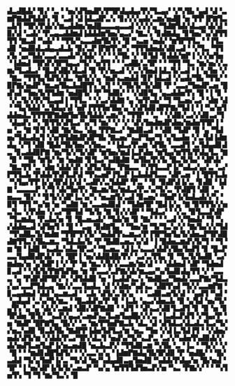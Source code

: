 ▟▃▟█▟▞▝▊▞▝▃▝▝▅▞▟▜▅▟▛▞▛▜▛▟▄▟▄▞▛▞▜▃▄▞▝▞▚▜▙▝▄▟▝▟▝▃▆▛▇▟▟▜▟▟▚▝▊▝▃▟▝▟▐▟▃▟▛▃▚▝▊▞▞▞▄▟▞▃▆▞▅▟█▝▅▝▛▛▐▛▇▜▃▃▙▜▝▜▛▞▛▟▞▞▆▃▟▟▆▞▆▟█▃▃▃▄▃▃▟▝▞▞▞▄▝▜▟▇▜▟▞▟▃▄▞▟▞▟▝▉▞▟▝▃▟▞▝▛▃▄▃▟▟▆▟▐▟▟▟▆▜▅▞▄▃▞▝▇▃▚▝▊▟▇▟▄▝▊▜▅▞▚▞▟▜▜▜▜▝▇▃▟▝▚▟▞▝▝▜▜▞▚▃▃▟▆▜▙▜▚▝█▝▚▃▅▝▅▟▞▝▆▜▛▜▜▃▝▝▐▜▃▟▊▝▅▟▉▟▃▟▄▃▟▃▙▝▉▞▃▛▐▛▇▜▚▞▚▝▜▜▜▟▅▟▞▟▊▃▟▝▝▞▜▃▝▜▜▞▙▝▄▞▜▟▞▃▃▞▃▃▟▞▚▜▟▞▝▞▝▝▞▜▙▝▞▝▊▜▟▝▊▟▟▞▆▛▐▝▞▞▅▜▅▝▐▟▅▟▝▜▛▟▚▜▛▜▄▃▞▜▞▝▅▜▜▝▝▝▃▟█▞▃▜▛▝▝▝▜▜▝▜▃▝▆▞▅▞▞▃▆▞▜▃▟▃▞▝█▃▛▟█▞▟▃▟▝▉▝▛▞▅▃▟▝▞▃▚▜▅▟▐▟▃▜▞▃▟▝▐▝▄▜▅▝▞▝▇▃▝▜▜▜▄▜▟▜▞▟▃▝▇▜▞▞▄▝▆▟▚▃▅▟▟▝▊▛▐▟▃▟▝▞▄▟▞▜▙▝▜▜▞▝▉▛▇▞▅▟▛▝▆▃▅▜▙▃▙▟█▜▚▝▄▜▝▝▞▜▙▜▞▜▞▟▉▝▛▝▃▃▞▜▅▟▛▃▅▝█▟▚▟▝▜▅▞▙▜▜▟▆▝▅▟█▜▞▝▛▝▜▟▉▞▝▝▞▟▉▜▄▝▄▃▟▟▅▜▚▝█▝▐▝▊▝▝▞▃▜▞▞▛▞▜▃▄▟▐▝▜▜▃▝▝▞▃▞▟▟▇▝▄▝▅▜▚▟▞▝▜▝▜▃▅▞▃▞▝▟▆▝▟▝▝▜▄▜▟▟▝▃▜▟▄▞▟▝▅▛▐▜▜▜▅▜▙▞▄▝▞▟▜▟▊▟▛▛▇▞▜▟▐▝▐▝▚▞▅▜▟▟▅▟▃▜▜▜▜▛▇▟▇▜▅▜▙▜▟▟▞▃▆▞▚▝▜▜▛▝▝▃▝▝▞▟▉▞▃▞▞▟▊▃▞▜▝▟▄▟▚▝▚▝▉▜▜▞▟▜▃▞▚▞▜▝▆▞▝▞▝▞▝▟▚▜▅▟▆▟▛▟▅▞▆▟▅▜▜▛▐▝▅▝▃▝▇▝▊▜▝▟▉▝▇▞▙▃▝▟▄▝▛▛▇▃▞▝▇▟▉▃▟▝▝▟▉▝▜▟▛▝▉▝▄▝▜▟▅▞▜▟▃▟▄▜▝▞▅▜▜▟▇▟▛▟▛▜▙▝▇▃▅▞▚▃▛▜▄▞▜▝▄▜▄▟▅▝▞▃▜▟▐▟▆▟▄▝▞▜▝▟▉▝█▟▞▜▙▜▅▞▚▜▅▃▝▝▐▟▃▞▛▃▆▝▟▜▙▝▃▃▟▜▝▃▜▟▄▟▊▟▃▝▊▃▟▟▉▛▇▝▆▞▜▞▞▜▞▟▛▝▆▜▅▞▆▟▐▃▛▟▅▝▆▜▄▞▆▜▜▞▛▟▄▜▃▝▇▝▉▝▝▜▙▝▆▜▞▝▆▝▅▟▇▝▊▜▃▞▚▟█▟▇▝▅▜▙▞▛▞▙▝█▃▜▞▙▞▝▟▛▟▞▝▇▃▜▜▝▃▝▟▆▝▟▟▞▟▚▝▟▜▄▜▟▃▝▛▇▃▃▝▚▜▜▃▃▛▐▞▚▟▃▞▄▞▃▝▃▞▛▜▜▃▙▝▛▟▟▞▛▟▜▃▛▟▝▜▚▃▅▛▐▜▃▛▐▃▙▟▟▜▃▃▝▟▛▃▅▝▐▝█▜▜▃▙▝▚▜▄▞▛▛▐▞▄▜▛▟▐▞▟▝▃▟▛▞▃▜▟▟▛▝▛▃▝▝▊▝▉▟▛▟▐▞▃▝▊▟▉▝▐▟▇▝▃▃▃▃▛▝▞▜▝▟▞▜▅▜▚▝▇▃▆▞▙▞▆▟▃▞▛▃▚▞▜▞▃▝▛▟█▜▝▟▉▝▃▝▅▃▃▝▉▞▝▝▊▜▞▞▟▛▐▃▚▞▚▝▅▃▆▜▞▃▟▝▉▃▅▞▝▜▅▛▐▞▙▟▃▟▞▞▚▝▉▜▝▜▜▝▚▞▆▝▅▝▚▟▇▝▆▝▃▃▅▟▉▟▝▝▜▟▆▜▛▝█▟▐▞▄▝▇▝▉▜▜▜▞▞▅▃▜▃▝▞▛▟▅▝▞▃▞▜▛▜▟▝▜▞▙▝▇▝▊▞▞▟▛▝▝▜▟▃▞▝▝▞▃▝▉▜▃▃▛▟▛▝▜▃▆▟▄▝▛▃▙▞▅▝▊▝█▃▅▃▟▞▝▜▟▞▆▝▉▝▇▞▝▝▝▃▟▝▞▜▅▟▞▝▜▝▚▞▟▟▅▃▟▝▟▜▅▜▝▝█▝▝▃▄▝▉▟▇▜▄▝▝▜▅▞▆▝▜▞▜▃▚▞▞▝▇▞▙▞▞▞▜▟▝▜▚▟█▃▜▞▆▟▆▝▜▜▛▜▚▜▞▝▅▟▟▜▚▃▆▃▞▛▐▜▛▜▅▜▄▜▞▟▅▃▛▜▛▟█▟▇▜▜▃▚▜▙▃▆▃▝▜▟▃▙▞▙▝▛▝█▟▉▃▅▃▚▞▟▝▐▝█▟▅▃▆▟▚▜▞▜▝▝▜▝▆▝▇▝▐▟█▝▚▃▟▃▚▟▃▜▛▃▞▝▜▃▅▃▝▟▐▃▚▃▃▞▟▟▚▜▙▞▙▟▜▝▊▝█▃▛▃▃▜▄▟▉▟▛▟▞▝▚▝█▛▐▝▅▞▟▟█▟█▞▛▞▝▃▞▃▜▜▄▝▊▝▜▃▜▞▙▟▉▝▃▞▆▟▅▞▅▝▄▜▟▛▐▝▞▝▛▝▆▝▆▃▚▜▞▞▃▃▆▞▆▞▟▝▝▝▟▟▅▟▝▟▛▝▜▟▅▟▊▃▟▝▝▞▙▜▞▛▇▜▟▜▅▝▆▝▛▃▃▞▃▛▇▞▟▞▆▃▄▞▚▞▙▟▊▟▄▜▜▝▞▝▃▃▃▝▄▝▛▟▛▟▛▜▛▞▚▝▟▜▟▟▉▝▅▝▐▃▟▟▚▃▚▝▆▟█▃▞▜▅▟▞▃▃▛▇▞▜▟▃▞▄▞▃▃▛▜▟▃▄▝▇▞▞▃▃▜▄▟▃▝▟▝▞▟▆▞▚▟▚▃▝▟█▜▚▟▝▜▞▞▃▃▆▛▇▝▊▃▄▟▅▟▝▟▟▝▄▃▆▃▟▝▝▃▙▝▟▜▞▃▜▞▄▝▝▝▃▟▉▃▅▜▞▟▝▝▄▟▜▝▚▟▝▝▄▟▄▟▝▃▚▞▜▞▆▃▝▝█▃▟▟▚▞▛▝▊▝▐▃▙▝▄▃▞▟▅▃▙▝▉▝▄▜▟▝▅▞▜▞▄▜▚▝▄▝▄▝▟▞▞▃▆▟▝▟▉▞▟▛▇▟▉▝▝▟▜▝▝▟▚▃▞▟▊▜▃▟▜▝▊▝▉▝▅▝▊▜▛▟▅▝▉▜▞▝▚▃▛▞▄▃▞▃▅▟▚▃▜▃▅▜▄▟█▞▞▞▃▝▐▃▟▃▛▟▜▝▞▜▄▞▛▝▅▝▇▟▛▝█▛▇▜▄▝█▞▞▝▃▝▆▞▛▜▅▛▇▃▙▝▟▃▝▟▝▟▜▟▃▞▟▃▟▃▜▃▞▜▞▞▅▃▚▟▉▝▉▃▙▜▙▝▇▟▛▛▐▟▅▜▟▜▃▞▆▝▅▃▝▜▅▝▞▟▐▃▜▟▐▜▝▝▞▟▅▞▅▟▞▟▜▞▆▝▞▟▟▞▛▃▞▜▛▞▟▃▜▝▅▟▚▞▜▞▚▃▛▃▝▃▞▞▚▟▅▜▚▟▉▟▞▞▟▞▅▟▜▃▅▜▄▛▐▞▅▃▅▟█▝▅▃▙▃▛▞▝▜▜▟▉▃▆▝▚▜▙▝▃▝▐▃▝▝▜▞▞▝▞▝█▝▝▝▆▟▊▟█▜▟▜▞▝▝▞▃▃▚▞▄▝▐▟▆▛▇▟▄▜▙▜▛▟▉▝▛▝▅▟█▞▝▝█▞▃▟▟▝▜▞▄▜▅▛▐▞▃▝▜▞▟▝▆▞▚▟▄▟▊▃▄▜▅▟█▝▚▟▟▞▛▟▄▞▅▝█▞▅▟▝▜▛▝▐▝▅▞▟▛▐▞▙▜▞▃▅▃▛▝▚▞▄▝▆▜▜▜▟▜▅▃▛▞▅▝▚▃▝▛▇▞▞▝▝▝▚▜▅▜▚▝▜▝▜▝▆▞▜▃▚▝█
